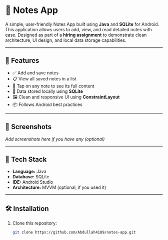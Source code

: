 # 📝 Notes App

A simple, user-friendly Notes App built using **Java** and **SQLite** for Android. This application allows users to add, view, and read detailed notes with ease. Designed as part of a **hiring assignment** to demonstrate clean architecture, UI design, and local data storage capabilities.

---

## 🚀 Features

- ✅ Add and save notes
- 📋 View all saved notes in a list
- 📝 Tap on any note to see its full content
- 🔐 Data stored locally using **SQLite**
- 🖼️ Clean and responsive UI using **ConstraintLayout**
- 📦 Follows Android best practices

---

## 📸 Screenshots

_Add screenshots here if you have any (optional)_

---

## 🧰 Tech Stack

- **Language:** Java  
- **Database:** SQLite  
- **IDE:** Android Studio  
- **Architecture:** MVVM (optional, if you used it)

---

## 🛠️ Installation

1. Clone this repository:
   ```bash
   git clone https://github.com/Abdullah4189/notes-app.git
